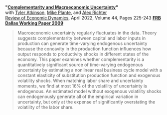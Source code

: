 **"[Complementarity and Macroeconomic Uncertainty](APRT_CES.pdf)"**  
with [Tyler Atkinson](https://www.dallasfed.org/research/economists/atkinson.aspx), [Mike Plante](https://sites.google.com/site/michaelplanteecon/), and [Alex Richter](http://www.alexrichterecon.com/)  
[Review of Economic Dynamics](https://doi.org/10.1016/j.red.2021.03.003), April 2022, Volume 44, Pages 225-243
**[FRB Dallas Working Paper 2009](https://doi.org/10.24149/wp2009)**

> Macroeconomic uncertainty regularly fluctuates in the data. Theory suggests complementarity between capital and labor inputs in production can generate time-varying endogenous uncertainty because the concavity in the production function influences how output responds to productivity shocks in different states of the economy. This paper examines whether complementarity is a quantitatively significant source of time-varying endogenous uncertainty by estimating a nonlinear real business cycle model with a constant elasticity of substitution production function and exogenous volatility shocks. When matching labor share and uncertainty moments, we find at most 16% of the volatility of uncertainty is endogenous. An estimated model without exogenous volatility shocks can endogenously generate all of the empirical variation in uncertainty, but only at the expense of significantly overstating the volatility of the labor share.